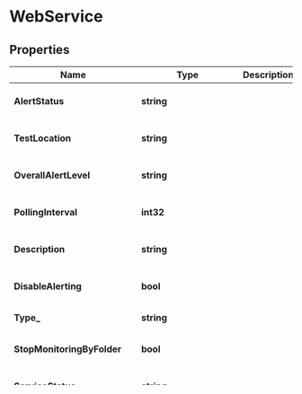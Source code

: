 # WebService

## Properties
Name | Type | Description | Notes
------------ | ------------- | ------------- | -------------
**AlertStatus** | **string** |  | [optional] [default to null]
**TestLocation** | **string** |  | [optional] [default to null]
**OverallAlertLevel** | **string** |  | [optional] [default to null]
**PollingInterval** | **int32** |  | [optional] [default to null]
**Description** | **string** |  | [optional] [default to null]
**DisableAlerting** | **bool** |  | [optional] [default to null]
**Type_** | **string** |  | [default to null]
**StopMonitoringByFolder** | **bool** |  | [optional] [default to null]
**ServiceStatus** | **string** |  | [optional] [default to null]
**Id** | **int32** |  | [optional] [default to null]
**AlertStatusPriority** | **int32** |  | [optional] [default to null]
**AlertDisableStatus** | **string** |  | [optional] [default to null]
**ServiceFolderId** | **int32** |  | [optional] [default to null]
**ServiceProperties** | [**[]NameAndValue**](NameAndValue.md) |  | [optional] [default to null]
**StopMonitoring** | **bool** |  | [optional] [default to null]
**UserPermission** | **string** |  | [optional] [default to null]
**Method** | **string** |  | [optional] [default to null]
**PageLoadAlertTimeInMS** | **int64** |  | [optional] [default to null]
**IndividualSmAlertEnable** | **bool** |  | [optional] [default to null]
**Checkpoints** | [**[]ServiceCheckPoint**](ServiceCheckPoint.md) |  | [optional] [default to null]
**SdtStatus** | **string** |  | [optional] [default to null]
**IgnoreSSL** | **bool** |  | [optional] [default to null]
**Steps** | [**[]WebServiceStepV1**](WebServiceStepV1.md) |  | [optional] [default to null]
**Transition** | **int32** |  | [optional] [default to null]
**Script** | **string** |  | [optional] [default to null]
**GlobalSmAlertCond** | **int32** |  | [optional] [default to null]
**IsInternal** | **bool** |  | [optional] [default to null]
**Collectors** | [**[]ServiceCollector**](ServiceCollector.md) |  | [optional] [default to null]
**Name** | **string** |  | [default to null]
**UseDefaultLocationSetting** | **bool** |  | [optional] [default to null]
**UseDefaultAlertSetting** | **bool** |  | [optional] [default to null]
**IndividualAlertLevel** | **string** |  | [optional] [default to null]

[[Back to Model list]](../README.md#documentation-for-models) [[Back to API list]](../README.md#documentation-for-api-endpoints) [[Back to README]](../README.md)


